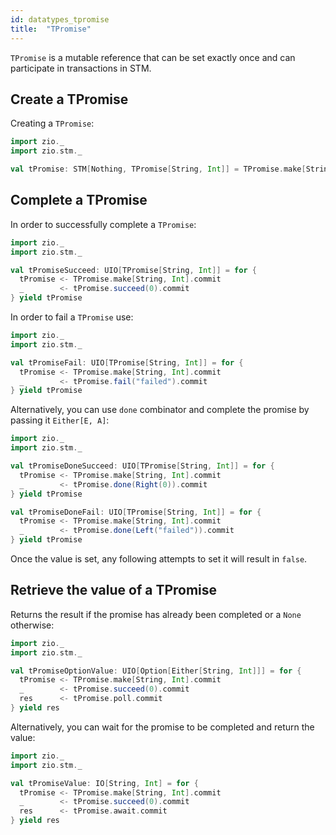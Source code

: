 ```yaml
---
id: datatypes_tpromise
title:  "TPromise"
---
```


`TPromise` is a mutable reference that can be set exactly once and can participate in transactions in STM.

## Create a TPromise

Creating a `TPromise`:

```scala mdoc:silent
import zio._
import zio.stm._

val tPromise: STM[Nothing, TPromise[String, Int]] = TPromise.make[String, Int]
```

## Complete a TPromise

In order to successfully complete a `TPromise`:

```scala mdoc:silent
import zio._
import zio.stm._

val tPromiseSucceed: UIO[TPromise[String, Int]] = for {
  tPromise <- TPromise.make[String, Int].commit
  _        <- tPromise.succeed(0).commit
} yield tPromise
```

In order to fail a `TPromise` use:

```scala mdoc:silent
import zio._
import zio.stm._

val tPromiseFail: UIO[TPromise[String, Int]] = for {
  tPromise <- TPromise.make[String, Int].commit
  _        <- tPromise.fail("failed").commit
} yield tPromise
```

Alternatively, you can use `done` combinator and complete the promise by passing it `Either[E, A]`:

```scala mdoc:silent
import zio._
import zio.stm._

val tPromiseDoneSucceed: UIO[TPromise[String, Int]] = for {
  tPromise <- TPromise.make[String, Int].commit
  _        <- tPromise.done(Right(0)).commit
} yield tPromise

val tPromiseDoneFail: UIO[TPromise[String, Int]] = for {
  tPromise <- TPromise.make[String, Int].commit
  _        <- tPromise.done(Left("failed")).commit
} yield tPromise
```

Once the value is set, any following attempts to set it will result in `false`.

## Retrieve the value of a TPromise

Returns the result if the promise has already been completed or a `None` otherwise:

```scala mdoc:silent
import zio._
import zio.stm._

val tPromiseOptionValue: UIO[Option[Either[String, Int]]] = for {
  tPromise <- TPromise.make[String, Int].commit
  _        <- tPromise.succeed(0).commit
  res      <- tPromise.poll.commit
} yield res
```

Alternatively, you can wait for the promise to be completed and return the value:

```scala mdoc:silent
import zio._
import zio.stm._

val tPromiseValue: IO[String, Int] = for {
  tPromise <- TPromise.make[String, Int].commit
  _        <- tPromise.succeed(0).commit
  res      <- tPromise.await.commit
} yield res
```
